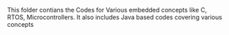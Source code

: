 This folder contians the Codes for Various embedded concepts like C, RTOS, Microcontrollers.
It also includes Java based codes covering various concepts
